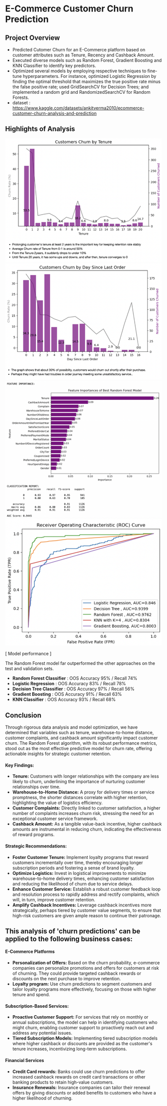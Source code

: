 # E-Commerce Customer Churn Prediction

## Project Overview
* Predicted Cutomer Churn for an E-Commerce platform based on customer attributes such as Tenure, Recency and Cashback Amount.
* Executed diverse models such as Random Forest, Gradient Boosting and KNN Classifier to identify key predictors.
* Optimized several models by employing respective techniques to fine-tune hyperparameters.
  For instance, optimized Logistic Regression by finding the optimal threshold that maximizes the true positive rate minus the false positive rate; used GridSearchCV for Decision Trees; and implemented a random grid and RandomizedSearchCV for Random Forests.
* dataset : https://www.kaggle.com/datasets/ankitverma2010/ecommerce-customer-churn-analysis-and-prediction
  
## Highlights of Analysis
![alt text](https://github.com/Hayoung-Zoe-Kim/ECommerce_Customer_Churn_Prediction/blob/main/3_.png)
![alt text](https://github.com/Hayoung-Zoe-Kim/ECommerce_Customer_Churn_Prediction/blob/main/4_.png)
![alt text](https://github.com/Hayoung-Zoe-Kim/ECommerce_Customer_Churn_Prediction/blob/main/6.png)
![alt text](https://github.com/Hayoung-Zoe-Kim/ECommerce_Customer_Churn_Prediction/blob/main/7..png)

[ Model performance ] 

The Random Forest model far outperformed the other approaches on the test and validation sets. 
* **Random Forest Classifier** : OOS Accuracy 95% / Recall 74%
* **Logistic Regression** : OOS Accuracy 83% / Recall 78%
* **Decision Tree Classifier** : OOS Accuracy 97% / Recall 56%
* **Gradient Boosting** : OOS Accuracy 91% / Recall 63%
* **KNN Classifier** : OOS Accuracy 93% / Recall 68%

## Conclusion
Through rigorous data analysis and model optimization, we have determined that variables such as tenure, warehouse-to-home distance, customer complaints, and cashback amount significantly impact customer churn. The Random Forest algorithm, with its robust performance metrics, stood out as the most effective predictive model for churn rate, offering actionable insights for strategic customer retention.

#### Key Findings:
* **Tenure:** Customers with longer relationships with the company are less likely to churn, underlining the importance of nurturing customer relationships over time.
* **Warehouse-to-Home Distance:** A proxy for delivery times or service promptness, the shorter distances correlate with higher retention, highlighting the value of logistics efficiency.
* **Customer Complaints:** Directly linked to customer satisfaction, a higher number of complaints increases churn risk, stressing the need for an exceptional customer service framework.
* **Cashback Amount:** As a tangible value-back incentive, higher cashback amounts are instrumental in reducing churn, indicating the effectiveness of reward programs.

#### Strategic Recommendations:
* **Foster Customer Tenure:** Implement loyalty programs that reward customers incrementally over time, thereby encouraging longer subscription periods and fostering a sense of brand loyalty.
* **Optimize Logistics:** Invest in logistical improvements to minimize warehouse-to-home delivery times, enhancing customer satisfaction and reducing the likelihood of churn due to service delays.
* **Enhance Customer Service:** Establish a robust customer feedback loop and resolution process to rapidly address and rectify complaints, which will, in turn, improve customer retention.
* **Amplify Cashback Incentives:** Leverage cashback incentives more strategically, perhaps tiered by customer value segments, to ensure that high-risk customers are given ample reason to continue their patronage.

## This analysis of 'churn predictions' can be applied to the following business cases:
#### E-Commerce Platforms
* **Personalization of Offers:** Based on the churn probability, e-commerce companies can personalize promotions and offers for customers at risk of churning. They could provide targeted cashback rewards or discounts on the next purchase to improve retention.
* **Loyalty program:** Use churn predictions to segment customers and tailor loyalty programs more effectively, focusing on those with higher tenure and spend.

#### Subscription-Based Services:
* **Proactive Customer Support:** For services that rely on monthly or annual subscriptions, the model can help in identifying customers who might churn, enabling customer support to proactively reach out and address any potential issues.
* **Tiered Subscription Models:** Implementing tiered subscription models where higher cashback or discounts are provided as the customer's tenure increases, incentivizing long-term subscriptions.

#### Financial Services
* **Credit Card rewards:** Banks could use churn predictions to offer increased cashback rewards on credit card transactions or other banking products to retain high-value customers.
* **Insurance Renewals:** Insurance companies can tailor their renewal offers by giving discounts or added benefits to customers who have a higher likelihood of churning.







